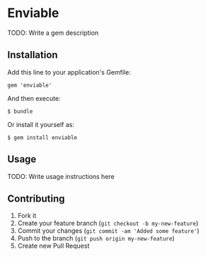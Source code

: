 # Enviable

TODO: Write a gem description

## Installation

Add this line to your application's Gemfile:

    gem 'enviable'

And then execute:

    $ bundle

Or install it yourself as:

    $ gem install enviable

## Usage

TODO: Write usage instructions here

## Contributing

1. Fork it
2. Create your feature branch (`git checkout -b my-new-feature`)
3. Commit your changes (`git commit -am 'Added some feature'`)
4. Push to the branch (`git push origin my-new-feature`)
5. Create new Pull Request
